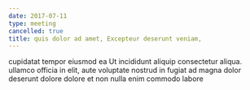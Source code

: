 ```yaml
---
date: 2017-07-11
type: meeting
cancelled: true
title: quis dolor ad amet, Excepteur deserunt veniam,
---
```

cupidatat tempor eiusmod ea Ut incididunt aliquip consectetur aliqua. ullamco officia in elit, aute voluptate nostrud in fugiat ad magna dolor deserunt dolore dolore et non nulla enim commodo labore